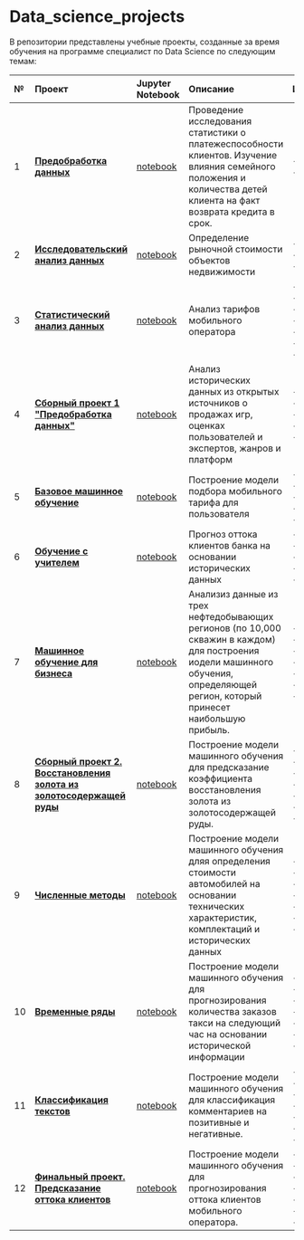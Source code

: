 # Data_science_projects
В репозитории представлены учебные проекты, созданные за время обучения на программе специалист по Data Science по следующим темам:

| № | **Проект** | **Jupyter Notebook** | **Описание** | **Инструменты** |  
|:--|:-----------|:---------------------|:-------------|:----------------|  
| 1 | [**Предобработка данных**]() | [notebook](https://github.com/RomanenkoMaksim/Yandex.Practicum-Priojects/blob/main/project_1.ipynb) | Проведение исследования статистики о платежеспособности клиентов. Изучение влияния семейного положения и количества детей клиента на факт возврата кредита в срок. | - python<br>- pandas<br> |
| 2 | [**Исследовательский анализ данных**]() | [notebook]() | Определение рыночной стоимости объектов недвижимости | - python<br>- pandas<br>- matplotlib |  
| 3 | [**Статистический анализ данных**]() | [notebook]() | Анализ тарифов мобильного оператора | - python<br>- pandas<br>- scipy<br>- math<br>- matplotlib<br>- seaborn<br>- plotly |  
| 4 | [**Сборный проект 1 "Предобработка данных"**]() | [notebook]() | Анализ исторических данных из открытых источников о продажах игр, оценках пользователей и экспертов, жанров и платформ | - python<br>- pandas<br>- scipy<br>- matplotlib<br>- seaborn |  
| 5 | [**Базовое машинное обучение**]() | [notebook]() | Построение модели подбора мобильного тарифа для пользователя | - python<br>- pandas<br>- sklearn<br>- matplotlib<br>- seaborn |  
| 6 | [**Обучение с учителем**]() | [notebook]() | Прогноз оттока клиентов банка на основании исторических данных | - python<br>- pandas<br>- sklearn<br>- matplotlib<br>- seaborn |  
| 7 | [**Машинное обучение для бизнеса**]() | [notebook]() | Анализиз данные из трех нефтедобывающих регионов (по 10,000 скважин в каждом) для построения иодели машинного обучения, определяющей регион, который принесет наибольшую прибыль. | - python<br>- pandas<br>- numpy<br>- sklearn<br>- scipy<br>- matplotlib<br>- seaborn |  
| 8 | [**Сборный проект 2. Восстановления золота из золотосодержащей руды**]() | [notebook]() | Построение модели машинного обучения для предсказание коэффициента восстановления золота из золотосодержащей руды. | - python<br>- pandas<br>- numpy<br>- sklearn<br>- scipy<br>- matplotlib<br>- seaborn |  
| 9 | [**Численные методы**]() | [notebook]() | Построение модели машинного обучения дляя определения стоимости автомобилей на основании технических характеристик, комплектаций и исторических данных | - python<br>- pandas<br>- sklearn<br>- lightgbm<br>- matplotlib<br>- seaborn<br>- flask |  
| 10 | [**Временные ряды**]() | [notebook]() | Построение модели машинного обучения для прогнозирования количества заказов такси на следующий час на основании исторической информации | - python<br>- pandas<br>- numpy<br>- sklearn<br>- statsmodels<br>- matplotlib<br>- seaborn |  
| 11 | [**Классификация текстов**](https://github.com/RomanenkoMaksim/Yandex.Practicum-Priojects/blob/main/11_text_classification/readme.md) | [notebook](https://github.com/RomanenkoMaksim/Yandex.Practicum-Priojects/blob/main/11_text_classification/11_toxic_comment.ipynb) | Построение модели машинного обучения для классификация комментариев на позитивные и негативные.  | - python<br>- pandas<br>- numpy<br>- sklearn<br>- nltk<br>- matplotlib<br>- Spacy |  
| 12 | [**Финальный проект. Предсказание оттока клиентов**](https://github.com/RomanenkoMaksim/Yandex.Practicum-Priojects/blob/main/final_project/readme.md) | [notebook](https://github.com/RomanenkoMaksim/Yandex.Practicum-Priojects/blob/main/finall_project.ipynb) | Построение модели машинного обучения для прогнозирования оттока клиентов мобильного оператора. | - python<br>- pandas<br>- numpy<br>- sklearn<br>- matplotlib<br>- seaborn<br>- catboost  

